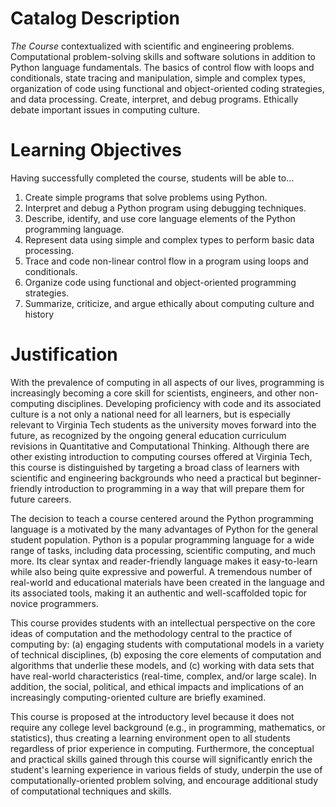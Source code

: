 # Catalog Description

_The Course_ contextualized with scientific and engineering problems. Computational problem-solving skills and software solutions in addition to Python language fundamentals. The basics of control flow with loops and conditionals, state tracing and manipulation, simple and complex types, organization of code using functional and object-oriented coding strategies, and data processing. Create, interpret, and debug programs. Ethically debate important issues in computing culture.

# Learning Objectives

Having successfully completed the course, students will be able to...

1. Create simple programs that solve problems using Python.
2. Interpret and debug a Python program using debugging techniques.
3. Describe, identify, and use core language elements of the Python programming language.
4. Represent data using simple and complex types to perform basic data processing.
5. Trace and code non-linear control flow in a program using loops and conditionals.
6. Organize code using functional and object-oriented programming strategies.
7. Summarize, criticize, and argue ethically about computing culture and history

# Justification

With the prevalence of computing in all aspects of our lives, programming is increasingly becoming a core skill for scientists, engineers, and other non-computing disciplines. Developing proficiency with code and its associated culture is a not only a national need for all learners, but is especially relevant to Virginia Tech students as the university moves forward into the future, as recognized by the ongoing general education curriculum revisions in Quantitative and Computational Thinking. Although there are other existing introduction to computing courses offered at Virginia Tech, this course is distinguished by targeting a broad class of learners with scientific and engineering backgrounds who need a practical but beginner-friendly introduction to programming in a way that will prepare them for future careers.

The decision to teach a course centered around the Python programming language is a motivated by the many advantages of Python for the general student population. Python is a popular programming language for a wide range of tasks, including data processing, scientific computing, and much more. Its clear syntax and reader-friendly language makes it easy-to-learn while also being quite expressive and powerful. A tremendous number of real-world and educational materials have been created in the language and its associated tools, making it an authentic and well-scaffolded topic for novice programmers. 

This course provides students with an intellectual perspective on the core ideas of computation and the methodology central to the practice of computing by: (a) engaging students with computational models in a variety of technical disciplines, (b) exposing the core elements of computation and algorithms that underlie these models, and (c) working with data sets that have real-world characteristics (real-time, complex, and/or large scale). In addition, the social, political, and ethical impacts and implications of an increasingly computing-oriented culture are briefly examined.

This course is proposed at the introductory level because it does not require any college level background (e.g., in programming, mathematics, or statistics), thus creating a learning environment open to all students regardless of prior experience in computing. Furthermore, the conceptual and practical skills gained through this course will significantly enrich the student's learning experience in various fields of study, underpin the use of computationally-oriented problem solving, and encourage additional study of computational techniques and skills.

